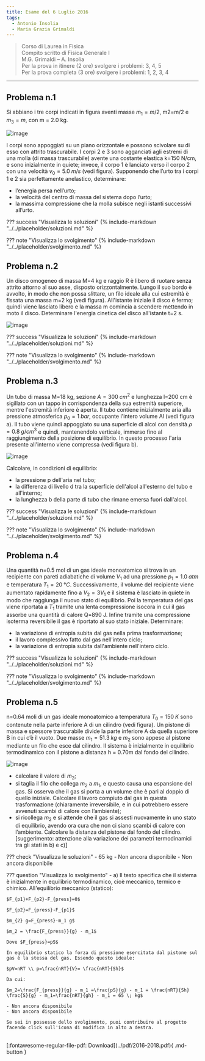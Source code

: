 ```yaml
---
title: Esame del 6 Luglio 2016
tags:
  - Antonio Insolia
  - Maria Grazia Grimaldi
---
```


>Corso di Laurea in Fisica <br>
Compito scritto di Fisica Generale I <br>
M.G. Grimaldi – A. Insolia <br>
Per la prova in itinere (2 ore) svolgere i problemi: 3, 4, 5 <br>
Per la prova completa (3 ore) svolgere i problemi: 1, 2, 3, 4 <br>

---

## Problema n.1
Si abbiano i tre corpi indicati in figura aventi masse $m_1=m/2$, m2=m/2 e $m_3=m$, con m = 2.0 kg. 

![image](https://user-images.githubusercontent.com/77018886/153269560-374e7069-a23e-44c5-b736-570b5540801d.png)

I corpi sono appoggiati su un piano orizzontale e possono scivolare su di esso con attrito trascurabile. I corpi 2 e 3 sono agganciati agli estremi di una molla (di massa trascurabile) avente una costante elastica k=150 N/cm, e sono inizialmente in quiete; invece, il corpo 1 è lanciato verso il corpo 2 con una velocità $v_0=5.0 \; m/s$ (vedi figura). Supponendo che l’urto tra i corpi 1 e 2 sia perfettamente anelastico, determinare:

- l’energia persa nell’urto;
- la velocità del centro di massa del sistema dopo l’urto;
- la massima compressione che la molla subisce negli istanti successivi all’urto.

??? success "Visualizza le soluzioni"
    {% include-markdown "../../placeholder/soluzioni.md" %}

??? note "Visualizza lo svolgimento"
    {% include-markdown "../../placeholder/svolgimento.md" %}

## Problema n.2
Un disco omogeneo di massa M=4 kg e raggio R è libero di ruotare senza attrito attorno al suo asse, disposto orizzontalmente. Lungo il suo bordo è avvolto, in modo che non possa slittare, un filo ideale alla cui estremità è fissata una massa m=2 kg (vedi figura). All'istante iniziale il disco è fermo; quindi viene lasciato libero e la massa m comincia a scendere mettendo in moto il disco. Determinare l'energia cinetica del disco all'istante t=2 s.

![image](https://user-images.githubusercontent.com/77018886/153269658-6054b01a-e372-4de8-aadf-0069f7b9b400.png)

??? success "Visualizza le soluzioni"
    {% include-markdown "../../placeholder/soluzioni.md" %}

??? note "Visualizza lo svolgimento"
    {% include-markdown "../../placeholder/svolgimento.md" %}

## Problema n.3
Un tubo di massa M=18 kg, sezione $A=300 \; cm^2$ e lunghezza l=200 cm è sigillato con un tappo in corrispondenza della sua estremità superiore, mentre l'estremità inferiore è aperta. Il tubo contiene inizialmente aria alla pressione atmosferica $p_0=1  \; bar$, occupante l'intero volume Al (vedi figura a). Il tubo viene quindi appoggiato su una superficie di alcol con densità $ρ=0.8 \; g/cm^3$ e quindi, mantenendolo verticale, immerso fino al raggiungimento della posizione di equilibrio. In questo processo l'aria presente all'interno viene compressa (vedi figura b). 

![image](https://user-images.githubusercontent.com/77018886/153269725-dc94dbb6-760c-4863-b7a7-cf507a6ed85f.png)

Calcolare, in condizioni di equilibrio:

- la pressione p dell'aria nel tubo;
- la differenza di livello d tra la superficie dell'alcol all'esterno del tubo e all'interno;
- la lunghezza b della parte di tubo che rimane emersa fuori dall'alcol.

??? success "Visualizza le soluzioni"
    {% include-markdown "../../placeholder/soluzioni.md" %}

??? note "Visualizza lo svolgimento"
    {% include-markdown "../../placeholder/svolgimento.md" %}

## Problema n.4
Una quantità n=0.5 mol di un gas ideale monoatomico si trova in un recipiente con pareti adiabatiche di volume $V_1$ ad una pressione $p_1=1.0 \; atm$ e temperatura $T_1=20 \; °C$. Successivamente, il volume del recipiente viene aumentato rapidamente fino a $V_2=3 V_1$ e il sistema è lasciato in quiete in modo che raggiunga il nuovo stato di equilibrio. Poi la temperatura del gas viene riportata a $T_1$ tramite una lenta compressione isocora in cui il gas assorbe una quantità di calore Q=890 J. Infine tramite una compressione isoterma reversibile il gas è riportato al suo stato iniziale. Determinare:

- la variazione di entropia subita dal gas nella prima trasformazione;
- il lavoro complessivo fatto dal gas nell'intero ciclo;
- la variazione di entropia subita dall'ambiente nell'intero ciclo.

??? success "Visualizza le soluzioni"
    {% include-markdown "../../placeholder/soluzioni.md" %}

??? note "Visualizza lo svolgimento"
    {% include-markdown "../../placeholder/svolgimento.md" %}

## Problema n.5
n=0.64 moli di un gas ideale monoatomico a temperatura $T_0=150 \; K$ sono contenute nella parte inferiore A di un cilindro (vedi figura). Un pistone di massa e spessore trascurabile divide la parte inferiore A da quella superiore B in cui c’è il vuoto. Due masse $m_1=51.3 \; kg$ e $m_2$ sono appese al pistone mediante un filo che esce dal cilindro. Il sistema è inizialmente in equilibrio termodinamico con il pistone a distanza h = 0.70m dal fondo del cilindro.

![image](https://user-images.githubusercontent.com/77018886/153269820-189de8e9-111a-4c6b-8308-deaf79e86e56.png)

- calcolare il valore di $m_2$;
- si taglia il filo che collega $m_2$ a $m_1$, e questo causa una espansione del gas. Si osserva che il gas si porta a un volume che è pari al doppio di quello iniziale. Calcolare il lavoro compiuto dal gas in questa trasformazione (chiaramente irreversibile, e in cui potrebbero essere avvenuti scambi di calore con l’ambiente);
- si ricollega $m_2$ e si attende che il gas si assesti nuovamente in uno stato di equilibrio, avendo ora cura che non ci siano scambi di calore con l’ambiente. Calcolare la distanza del pistone dal fondo del cilindro. [suggerimento: attenzione alla variazione dei parametri termodinamici tra gli stati in b) e c)]

??? check "Visualizza le soluzioni"
    - 65 kg
    - Non ancora disponibile
    - Non ancora disponibile

??? question "Visualizza lo svolgimento"
    -  a) Il testo specifica che il sistema è inizialmente in equilibrio termodinamico, cioè meccanico, termico e chimico. All'equilibrio meccanico (statico):
    
    $F_{p1}+F_{p2}-F_{press}=0$
    
    $F_{p2}=F_{press}-F_{p1}$
    
    $m_{2} g=F_{press}-m_1 g$
    
    $m_2 = \frac{F_{press}}{g} - m_1$
    
    Dove $F_{press}=pS$
    
    In equilibrio statico la forza di pressione esercitata dal pistone sul gas è la stessa del gas. Essendo questo ideale:
    
    $pV=nRT \\ p=\frac{nRT}{V}= \frac{nRT}{Sh}$
    
    Da cui:
    
    $m_2=\frac{F_{press}}{g} - m_1 =\frac{pS}{g} - m_1 = \frac{nRT}{Sh} \frac{S}{g} - m_1=\frac{nRT}{gh} - m_1 = 65 \; kg$
    
    - Non ancora disponibile
    - Non ancora disponibile
    
    Se sei in possesso dello svolgimento, puoi contribuire al progetto facendo click sull'icona di modifica in alto a destra.

<br>
[:fontawesome-regular-file-pdf: Download](../pdf/2016-2018.pdf){ .md-button }
